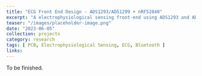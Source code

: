 ```yaml
---
title: "ECG Front End Design - ADS1293/ADS1299 + nRF52840"
excerpt: "A electrophysiological sensing front-end using ADS1293 and ADS1299 with bluetooth protocol enabled by nRF52840"
teaser: "/images/placeholder-image.png"
date: "2023-06-05"
collection: projects
category: research
tags: [ PCB, Electrophysiological Sensing, ECG, Bluetooth ]
links:
---
```


To be finished.